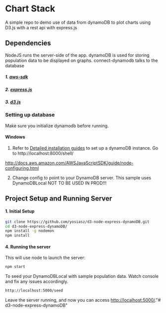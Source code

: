 # Chart Stack
A simple repo to demo use of data from dynamoDB to plot
charts using D3.js with a rest api with express.js

## Dependencies
NodeJS runs the server-side of the app. dynamoDB is used for storing population data to be displayed on graphs.
connect-dynamodb talks to the database

##### 1. [aws-sdk](https://www.npmjs.com/package/aws-sdk)
##### 2. [express.js](https://www.npmjs.com/package/express)
##### 3. [d3.js](https://www.npmjs.com/package/d3)

### Setting up database
Make sure you initialize dynamodb before running. 

#### Windows

1. Refer to [Detailed installation guides](http://docs.aws.amazon.com/amazondynamodb/latest/developerguide/DynamoDBLocal.html) to set up a dynamoDB instance. Go to http://localhost:8000/shell/

http://docs.aws.amazon.com/AWSJavaScriptSDK/guide/node-configuring.html

2. Change config to point to your DynamoDB server. This sample uses DynamoDBLocal NOT TO BE USED IN PROD!!!

## Project Setup and Running Server
#### 1. Initial Setup
```bash
git clone https://github.com/yosiasz/d3-node-express-dynamoDB.git
cd d3-node-express-dynamoDB/
npm install -g nodemon
npm install
```

#### 4. Running the server
This will use node to launch the server:
```bash
npm start
```
To seed your DynamoDBLocal with sample population data. Watch console and fix any issues accordingly. 
```bash
http://localhost:5000/seed
```
Leave the server running, and now you can access [http://localhost:5000/](http://localhost:5000/)."# d3-node-express-dynamoDB" 
